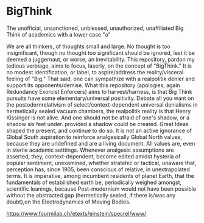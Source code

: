 # BigThink
The unofficial, unsanctioned, unblessed, unauthorized, unaffiliated Big Think of academics with a lower case "a"

We are all thinkers, of thoughts small and large. No thought is too insignificant, though no thought too significant should be ignored, lest it be deemed a juggernaut, or worse, an inevitability. This repository, pardon my tedious verbiage, aims to focus, laserly, on the concept of "BigThink." It is no modest identification, or label, to aspire/address the reality/visceral feeling of "Big." That said, one can sympathize with a realpolitik denier and support its opponents/demise. What this repository (apologies, again Redundancy Exorcist Enforcers) aims to harvest/harness, is that Big Think pursuits have some elementary/universal positivity. Debate all you want on the postodernrelativism of select/context-dependent universal denialisms in hermetically sealed vacuum chambers, the realpolitik reality is that Henry Kissinger is not alive. And one should not be afraid of one's shadow, or a shadow six feet under. provided a shadow could be created. Great Ideas shaped the present, and continue to do so. It is not an active ignorance of Global South aspiration to reinforce analgesically Global North values, because they are undefined and are a living document. All values are, even in sterile academic setttings. Whenever analgesic assumptions are asserted, they, context-dependent, become edited amidst hysteria of popular sentiment, unexamined, whether stratehic or tactical, unaware that, perception has, since 1905, been conscious of relative, in unextrapolated terms. It is imperative, among incumbent residents of planet Earth, that the fundamentals of estabilished earth be, periodically weighed amongst, scientific leanings, because Post-modernism would not have been possible without the abstracted gap (hermetically sealed, if there is/was any doubt),on the Electrodynamics of Moving Bodies.

https://www.fourmilab.ch/etexts/einstein/specrel/www/
